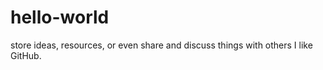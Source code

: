 # hello-world
 store ideas, resources, or even share and discuss things with others
 I like GitHub.
